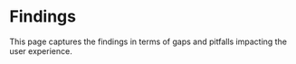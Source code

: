 # Findings

This page captures the findings in terms of gaps and pitfalls impacting the user experience.
